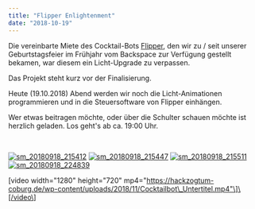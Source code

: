 ```yaml
---
title: "Flipper Enlightenment"
date: "2018-10-19"
---
```


Die vereinbarte Miete des Cocktail-Bots [Flipper](https://www.hackerspace-bamberg.de/Flipper "Flipper"), den wir zu / seit unserer Geburtstagsfeier im Frühjahr vom Backspace zur Verfügung gestellt bekamen, war diesem ein Licht-Upgrade zu verpassen.

Das Projekt steht kurz vor der Finalisierung.

Heute (19.10.2018) Abend werden wir noch die Licht-Animationen programmieren und in die Steuersoftware von Flipper einhängen.

Wer etwas beitragen möchte, oder über die Schulter schauen möchte ist herzlich geladen. Los geht's ab ca. 19:00 Uhr.

 

[![sm_20180918_215412](https://hackzogtum-coburg.de/wp-content/uploads/2018/10/sm_20180918_215412-300x225.jpg)](https://hackzogtum-coburg.de/wp-content/uploads/2018/10/sm_20180918_215412.jpg) [![sm_20180918_215447](https://hackzogtum-coburg.de/wp-content/uploads/2018/10/sm_20180918_215447-300x225.jpg)](https://hackzogtum-coburg.de/wp-content/uploads/2018/10/sm_20180918_215447.jpg) [![sm_20180918_215511](https://hackzogtum-coburg.de/wp-content/uploads/2018/10/sm_20180918_215511-300x225.jpg)](https://hackzogtum-coburg.de/wp-content/uploads/2018/10/sm_20180918_215511.jpg) [![sm_20180918_224839](https://hackzogtum-coburg.de/wp-content/uploads/2018/10/sm_20180918_224839-300x225.jpg)](https://hackzogtum-coburg.de/wp-content/uploads/2018/10/sm_20180918_224839.jpg)

\[video width="1280" height="720" mp4="https://hackzogtum-coburg.de/wp-content/uploads/2018/11/Cocktailbot\_Untertitel.mp4"\]\[/video\]
